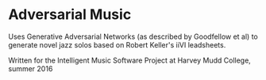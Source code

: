 Adversarial Music
=================

Uses Generative Adversarial Networks (as described by Goodfellow et al) to generate novel jazz solos based on Robert Keller's iiVI leadsheets.

Written for the Intelligent Music Software Project at Harvey Mudd College, summer 2016
